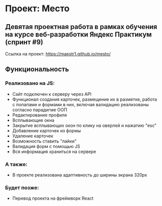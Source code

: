 # Проект: Место

## Девятая проектная работа в рамках обучения на курсе веб-разработки Яндекс Практикум (спринт #9)

Ссылка на проект:
<https://maestr1.github.io/mesto/>

## Функциональность

### Реализовано на JS:

* Сайт подключен к серверу через API
* Функционал создания карточек, размещение их в разметке, работа с попапами и формами в них, включая валидацию реализованы согласно парадигме ООП
* Редактирование профиля
* Всплывающие окна
* Закрытие всплывающих окон по клику на оверлей и нажатию "esc"
* Добавление карточек из формы
* Удаление карточек
* Возможность ставить "лайки"
* Валидация форм с помощью JS
* Вся информация храниться на сервере

### А также:

* В проекте реализована адаптивность до ширины экрана 320px

### Будет позже:
* Перевод проекта на фреймворк React

